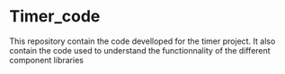 # Timer_code
This repository contain the code develloped for the timer project. 
It also contain the code used to understand the functionnality of the different component libraries
